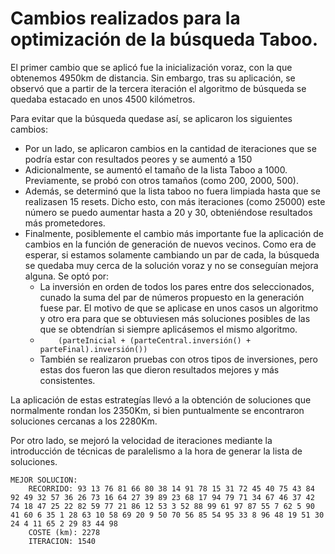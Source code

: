 # Cambios realizados para la optimización de la búsqueda Taboo.

El primer cambio que se aplicó fue la inicialización voraz, con la que obtenemos 4950km de distancia. Sin embargo, tras su aplicación, se observó que a partir de la tercera iteración el algoritmo de búsqueda se quedaba estacado en unos 4500 kilómetros.

Para evitar que la búsqueda quedase así, se aplicaron los siguientes cambios:

- Por un lado, se aplicaron cambios en la cantidad de iteraciones que se podría estar con resultados peores y se aumentó a 150
- Adicionalmente, se aumentó el tamaño de la lista Taboo a 1000. Previamente, se probó con otros tamaños (como 200, 2000, 500).
- Además, se determinó que la lista taboo no fuera limpiada hasta que se realizasen 15 resets. Dicho esto, con más iteraciones (como 25000) este número se puedo aumentar hasta a 20 y 30, obteniéndose resultados más prometedores.
- Finalmente, posiblemente el cambio más importante fue la aplicación de cambios en la función de generación de nuevos vecinos. Como era de esperar, si estamos solamente cambiando un par de cada, la búsqueda se quedaba muy cerca de la solución voraz y no se conseguían mejora alguna. Se optó por:
    - La inversión en orden de todos los pares entre dos seleccionados, cunado la suma del par de números propuesto en la generación fuese par. El motivo de que se aplicase en unos casos un algoritmo y otro era para que se obtuviesen más soluciones posibles de las que se obtendrían si siempre aplicásemos el mismo algoritmo.
    - `    (parteInicial + (parteCentral.inversión() + parteFinal).inversión())`
    - También se realizaron pruebas con otros tipos de inversiones, pero estas dos fueron las que dieron resultados mejores y más consistentes.
    
La aplicación de estas estrategías llevó a la obtención de soluciones que normalmente rondan los 2350Km, si bien puntualmente se encontraron soluciones cercanas a los 2280Km.
    
    
Por otro lado, se mejoró la velocidad de iteraciones mediante la introducción de técnicas de paralelismo a la hora de generar la lista de soluciones.
    
    
```
MEJOR SOLUCION: 
	RECORRIDO: 93 13 76 81 66 80 38 14 91 78 15 31 72 45 40 75 43 84 92 49 32 57 36 26 73 16 64 27 39 89 23 68 17 94 79 71 34 67 46 37 42 74 18 47 25 22 82 59 77 21 86 12 53 3 52 88 99 61 97 87 55 7 62 5 90 41 60 6 35 1 28 63 10 58 69 20 9 50 70 56 85 54 95 33 8 96 48 19 51 30 24 4 11 65 2 29 83 44 98 
	COSTE (km): 2278
	ITERACION: 1540
```